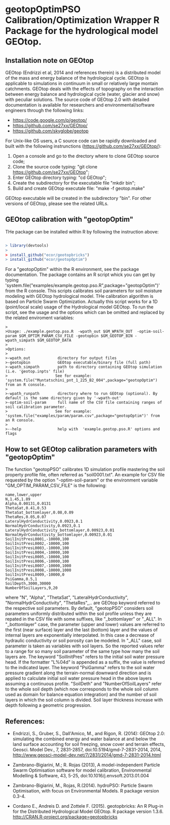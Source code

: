 
# geotopOptimPSO Calibration/Optimization Wrapper R Package for the hydrological model GEOtop.

## Installation note on GEOtop 

GEOtop (Endrizzi et al, 2014 and references therein) is a distributed model of the mass and energy balance of the hydrological cycle. GEOtop is applicable to simulations in continuum in small or relatively large montain catchments. GEOtop deals with the effects of topography on the interaction between energy balance and hydrological cycle (water, glacier and snow) with peculiar solutions. The source code of GEOtop 2.0 with detailed documentation is available for researchers and environmental/software engineers through the following links:

* https://code.google.com/p/geotop/
* https://github.com/se27xx/GEOtop/
* https://github.com/skyglobe/geotop

For  Unix-like OS users, a C source code can be rapidly downloaded and built with the following instrunctions (https://github.com/se27xx/GEOtop/):


1. Open a console and go to the drectory where to clone GEOtop source code;
2. Clone the source code typing: "git clone https://github.com/se27xx/GEOtop";
3. Enter GEOtop directory typing: "cd GEOtop";
4. Create the subdirectory for the executable file  "mkdir bin";
5. Build and create GEOtop executale file: "make -f geotop.make"

GEOtop executable will be created in the subdirectory "bin". 
For other versions of GEOtop, please see the related URLs. 

## GEOtop calibration with "geotopOptim"

THe package can be installed within R by following the instruction above: 
```R

> library(devtools)
>
> install_github("ecor/geotopbricks")
> install_github("ecor/geotopOptim")

```
For a "geotopOptim" within the R environment, see the package documentation. 
The package contains an R script whick you can get by typing 'system.file("examples/example.geotop.pso.R",package="geotopOptim")' from the R console.
This scripts calibrates soil parameters for soil moisture modeling with GEOtop hydrological model. THe calibration algorithm is based on Particle Swarm Optimization. 
Actually this script works for a 1D (point/local scale) usage of the Hydrological model GEOtop. 
To run the script, see the usage and the options which can be omitted and replaced by the related enviroment variables:

```
>
>Usage: ./example.geotop.pso.R  -wpath_out $GM_WPATH_OUT  -optim-soil-param $GM_OPTIM_PARAM_CSV_FILE -geotopbin $GM_GEOTOP_BIN -wpath_simpath $GM_GEOTOP_DATA 
>
>Options: 
>
>-wpath_out            directory for output files
>-geotopbin            GEOtop executable/binary file (full path)
>-wpath_simpath        path to directory containing GEOtop simulation  (i.e. 'geotop.inpts' file)
>					  See for example: 'system.file("Muntatschini_pnt_1_225_B2_004",package="geotopOptim") from an R console.
>
>-wpath_runpath        directory where to run GEOtop (optional). By default is the same directory given by '-wpath-out'
>-optim-soil-param     full name of the CSV file containing ranges of soil calibration parameter. 
>					  See for example: 'system.file("examples/param/param.csv",package="geotopOptim")' from an R console.
>				   
>--help                help with  'example.geotop.pso.R' options and flags
```
## How to set GEOtop calibration parameters with "geotopOptim"


The function "geotopPSO" calibrates 1D simulation profile mastering the soil property profile file, often referred as "soil0001.txt". 
An example for CSV file requested by the option "-optim-soil-param" or the environment variable "GM_OPTIM_PARAM_CSV_FILE" is the following: 



```
name,lower,upper
N,1.45,1.89
Alpha,0.00131,0.0131
ThetaSat,0.41,0.53
ThetaSat_bottomlayer,0.08,0.09
ThetaRes,0.05,0.07
LateralHydrConductivity,0.0923,0.1
NormalHydrConductivity,0.0923,0.1
LateralHydrConductivity_bottomlayer,0.00923,0.01
NormalHydrConductivity_bottomlayer,0.00923,0.01
SoilInitPresL0001,-10000,100
SoilInitPresL0002,-10000,100
SoilInitPresL0003,-10000,100
SoilInitPresL0004,-10000,100
SoilInitPresL0005,-10000,100
SoilInitPresL0006,-10000,100
SoilInitPresL0007,-10000,1000
SoilInitPresL0008,-10000,1000
SoilInitPresL0009,-10000,0
PsiGamma,0.5,1
SoilDepth,3000,30000
NumberOfSoilLayers,9,20
```

where "N", "Alpha", "ThetaSat", "LateralHydrConductivity", "NormalHydrConductivity", "ThetaRes",,.. are GEOtop keyword referred to the respective soil parameters. By default, "geotopPSO" considers soil parameters uniformly distributed within the soil profile unless they are repated in the CSV file with some suffixes, like "_bottomlayer"  or "_ALL". In "_bottomlayer" case, the parameter (upper and lower) values are referred to the first (near surface) layer and the last (bottom) layer and the values of internal layers are exponentially interpolated. In this case a decrease of hydraulic conductivity or soil porosity can be modeled. In "_ALL" case, soil parameter is taken as variables with soil layers. So the reported values refer to a range for so many soil parameter of the same type how many the soil layers are.
 The keyword "SoilInitPres" refers to the initial soil water pressure head. If the formatter "L%04d" is appended as a suffix, the value is referred to the indicated layer. The keyword "PsiGamma" refers to the soil water pressure gradient along the terrain-normal downward direction and is applied to calculate initial soil water pressure head in the above layers assuming a continuous profile. 
"SoilDeth" and "NumberOfSoilLayers" refer to the whole soil depth (which now corresponds to the whole soil column used as domain for balance equation integration) and the number of soil layers in which the soil column is divided. Soil layer thickness increase with depth following a geometric progression.









## References: 

* Endrizzi, S., Gruber, S., Dall'Amico, M., and Rigon, R. (2014): GEOtop 2.0: simulating the combined energy and water balance at and below the land surface accounting for soil freezing, snow cover and terrain effects, Geosci. Model Dev., 7, 2831-2857, doi:10.5194/gmd-7-2831-2014, 2014, http://www.geosci-model-dev.net/7/2831/2014/gmd-7-2831-2014.html

* Zambrano-Bigiarini, M.; R. Rojas (2013), A model-independent Particle Swarm Optimisation software for model
 calibration, Environmental Modelling & Software, 43, 5-25, doi:10.1016/j.envsoft.2013.01.004

*  Zambrano-Bigiarini, M., Rojas, R.(2014). hydroPSO: Particle Swarm Optimisation, with focus on Environmental Models. R
  package version 0.3-4.

* Cordano E.,  Andreis D. and Zottele F. (2015). geotopbricks: An R Plug-in for the Distributed
  Hydrological Model GEOtop. R package version 1.3.6. http://CRAN.R-project.org/package=geotopbricks


